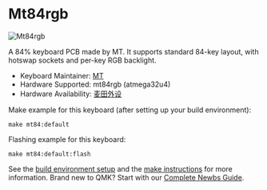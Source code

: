 # Mt84rgb 

![Mt84rgb](https://i.imgur.com/2fJg3DDl.png)

A 84% keyboard PCB made by MT.
It supports standard 84-key layout, with hotswap sockets and per-key RGB backlight.


* Keyboard Maintainer: [MT](https://github.com/704340378)
* Hardware Supported: mt84rgb (atmega32u4)
* Hardware Availability: [麦田外设](https://shop110310565.taobao.com)

Make example for this keyboard (after setting up your build environment):

    make mt84:default
    
Flashing example for this keyboard:

    make mt84:default:flash

See the [build environment setup](https://docs.qmk.fm/#/getting_started_build_tools) and the [make instructions](https://docs.qmk.fm/#/getting_started_make_guide) for more information. Brand new to QMK? Start with our [Complete Newbs Guide](https://docs.qmk.fm/#/newbs).
